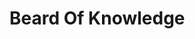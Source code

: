 # Beard Of Knowledge

[](https://i0.wp.com/bigdatabeard.com/wp-content/uploads/2017/06/image001.png?fit=304%2C500&ssl=1)